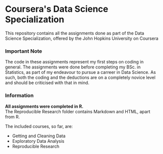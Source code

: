 # Coursera's Data Science Specialization
This repository contains all the assignments done as part of the Data Science Specialization, offered by the John Hopkins University on Coursera

### Important Note
The code in these assignments represent my first steps on coding in general. The assignments were done before completing my BSc. in Statistics, 
as part of my endeavour to pursue a carreer in Data Science. As such, both the coding and the deductions are on a completely novice level and should be criticised with that in mind.
### Information
**All assignments were completed in R.** <br>
The Reproducible Research folder contains Markdown and HTML, apart from R.

The included courses, so far, are:
- Getting and Cleaning Data
- Exploratory Data Analysis
- Reproducible Research



